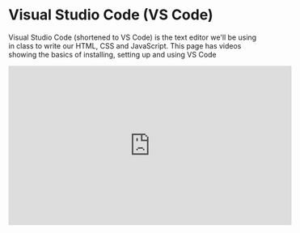 # Visual Studio Code (VS Code)

Visual Studio Code (shortened to VS Code) is the text editor we'll be using in class to write our HTML, CSS and JavaScript. This page has videos showing the basics of installing, setting up and using VS Code

<iframe width="560" height="315" src="https://www.youtube.com/embed/aJfD-X5Nq6s" frameborder="0" allow="accelerometer; autoplay; clipboard-write; encrypted-media; gyroscope; picture-in-picture" allowfullscreen></iframe>
